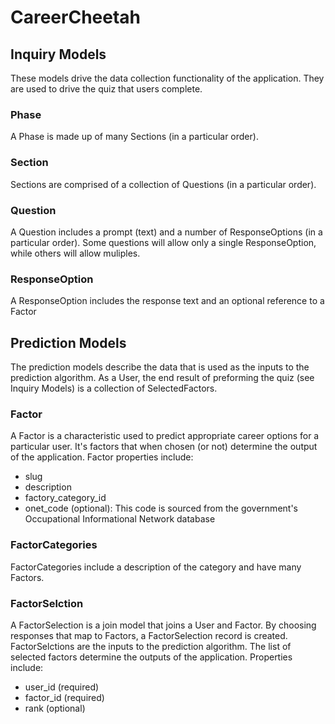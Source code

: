 # CareerCheetah

## Inquiry Models
These models drive the data collection functionality of the application. They are used to drive the quiz that users complete.

### Phase
A Phase is made up of many Sections (in a particular order).

### Section
Sections are comprised of a collection of Questions (in a particular order).

### Question
A Question includes a prompt (text) and a number of ResponseOptions (in a particular order). Some questions will allow only a single ResponseOption, while others will allow muliples.

### ResponseOption
A ResponseOption includes the response text and an optional reference to a Factor

## Prediction Models
The prediction models describe the data that is used as the inputs to the prediction algorithm. As a User, the end result of preforming the quiz (see Inquiry Models) is a collection of SelectedFactors.

### Factor
A Factor is a characteristic used to predict appropriate career options for a particular user. It's factors that when chosen (or not) determine the output of the application. Factor properties include:

* slug
* description
* factory_category_id
* onet_code (optional): This code is sourced from the government's Occupational Informational Network database

### FactorCategories
FactorCategories include a description of the category and have many Factors.

### FactorSelction
A FactorSelection is a join model that joins a User and Factor. By choosing responses that map to Factors, a FactorSelection record is created. FactorSelctions are the inputs to the prediction algorithm. The list of selected factors determine the outputs of the application. Properties include:

* user_id (required)
* factor_id (required)
* rank (optional)
